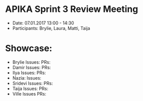 # APIKA Sprint 3 Review Meeting
* Date: 07.01.2017 13:00 - 14:30
* Participants: Brylie, Laura, Matti, Taija

# Showcase:
* Brylie
    Issues:
    PRs:
* Damir
    Issues:
    PRs:
* Ilya
    Issues:
    PRs:
* Nazia:
    Issues:
* Sridevi
    Issues:
    PRs:
* Taija
    Issues:
    PRs:
* Ville
    Issues
    PRs:
